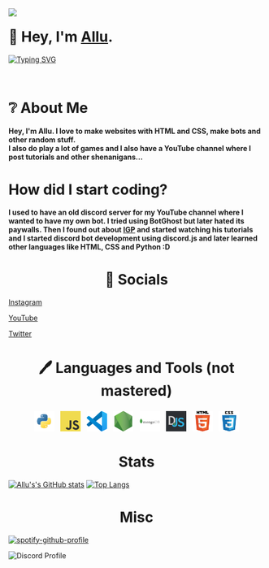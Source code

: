 <img align='left' src='https://uxwing.com/wp-content/themes/uxwing/download/food-and-drinks/cheese-piece-icon.png' width='30%'/> 


# 👋 Hey, I'm [Allu](https://youtube.com/@AlluXD).
[![Typing SVG](https://readme-typing-svg.herokuapp.com?font=Noto+Sans&pause=1000&color=22C0F7&center=true&vCenter=true&width=435&lines=Just+an+average+programmer+:D)](https://git.io/typing-svg)

<br>

# ❔ About Me

**Hey, I'm Allu. I love to make websites with HTML and CSS, make bots and other random stuff. <br>
I also do play a lot of games and I also have a YouTube channel where I post tutorials and other shenanigans...**

# **How did I start coding?**
 ****I used to have an old discord server for my YouTube channel where I wanted to have my own bot. I tried using BotGhost but later hated its paywalls. Then I found out about [IGP](https://github.com/ImagineGamingPlay) and started watching his tutorials and I started discord bot development using discord.js and later learned other languages like HTML, CSS and Python :D****



<h1 align="center"> 📩 Socials </h1>

[Instagram](https://instagram.com/@axluxd)  

[YouTube](https://youtube.com/@alluxd)

[Twitter](https://twitter.com/alluplayzzyt)





<h1 align="center"> 🖊️ Languages and Tools (not mastered) </h1>

<p align="center">
<img title="Python" src="https://raw.githubusercontent.com/github/explore/80688e429a7d4ef2fca1e82350fe8e3517d3494d/topics/python/python.png" alt="Python" height="40" style="vertical-align:top; margin:4px">
<img title="JavaScript" src="https://raw.githubusercontent.com/github/explore/80688e429a7d4ef2fca1e82350fe8e3517d3494d/topics/javascript/javascript.png" alt="JavaScript" height="40" style="vertical-align:top; margin:4px">
<img title="Visual Studio Code" src="https://raw.githubusercontent.com/github/explore/80688e429a7d4ef2fca1e82350fe8e3517d3494d/topics/visual-studio-code/visual-studio-code.png" alt="VS Code" height="40" style="vertical-align:top; margin:4px">
 <img title="Node.js" src="https://raw.githubusercontent.com/github/explore/80688e429a7d4ef2fca1e82350fe8e3517d3494d/topics/nodejs/nodejs.png" alt="Node.js" height="40" style="vertical-align:top; margin:4px">
 <img title="MongoDB" src="https://raw.githubusercontent.com/github/explore/80688e429a7d4ef2fca1e82350fe8e3517d3494d/topics/mongodb/mongodb.png" alt="MongoDB" height="40" style="vertical-align:top; margin:4px">
  <img title="Discord.js" src="https://raw.githubusercontent.com/github/explore/888aa7196bdda1de09e848148fc5929ccfe49ab6/topics/discord-js/discord-js.png" alt="Discord.js" height="40" style="vertical-align:top; margin:4px">
  <img title="HTML" src="https://raw.githubusercontent.com/github/explore/80688e429a7d4ef2fca1e82350fe8e3517d3494d/topics/html/html.png" alt="Discord.js" height="40" style="vertical-align:top; margin:4px">
 <img title="CSS" src='https://raw.githubusercontent.com/github/explore/80688e429a7d4ef2fca1e82350fe8e3517d3494d/topics/css/css.png' alt="Discord.js" height="40" style="vertical-align:top; margin:4px">
 
<h1 align="center"> Stats </h1>
 
 
 
 [![Allu's's GitHub stats](https://github-readme-stats.vercel.app/api?username=alluxd&theme=radical)](https://github.com/anuraghazra/github-readme-stats)
 [![Top Langs](https://github-readme-stats.vercel.app/api/top-langs/?username=alluxd&theme=radical)](https://github.com/anuraghazra/github-readme-stats)
 
 
 
 
<h1 align="center"> Misc </h1>
 


[![spotify-github-profile](https://spotify-github-profile.vercel.app/api/view?uid=313lsruvtahbpnrotgi3zupls3be&cover_image=true&theme=default&show_offline=false&background_color=121212&bar_color_cover=false)](https://github.com/kittinan/spotify-github-profile)

 <img title="Discord Profile" src="https://discord.c99.nl/widget/theme-1/900390485183565904.png">

